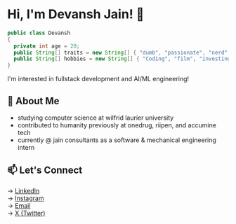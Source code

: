 # Hi, I'm Devansh Jain! 👋

```java
public class Devansh
{
  private int age = 20;
  public String[] traits = new String[] { "dumb", "passionate", "nerd" };
  public String[] hobbies = new String[] { "Coding", "film", "investing", "sleeping" };
}
```
I'm interested in fullstack development and AI/ML engineering!

## 🌱 About Me 
- studying computer science at wilfrid laurier university 
- contributed to humanity previously at onedrug, riipen, and accumine tech
- currently @ jain consultants as a software & mechanical engineering intern 

## 📫 Let's Connect
→ [LinkedIn](https://www.linkedin.com/in/devansh-jain-45a376224/?originalSubdomain=ca)  
→ [Instagram](https://www.instagram.com/devxnshjxin)  
→ [Email](mailto:devansh_jain@outlook.com)  
→ [X (Twitter)](https://x.com/__devanshjain)
